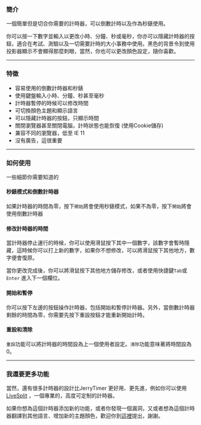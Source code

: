 ### 簡介

一個簡單但是切合你需要的計時器，可以倒數計時以及作為秒錶使用。<br>

你可以按一下數字並輸入以更改小時、分鐘、秒或毫秒，你亦可以隱藏計時器的按鈕，適合在考試、測驗以及一切需要計時的大小事務中使用。黑色的背景令到使用投影器顯示不會顯得那麼刺眼，當然，你也可以更改顏色設定，隨你喜歡。

<hr>

### 特徵

- 容易使用的倒數計時器和秒錶
- 使用鍵盤輸入小時、分鐘、秒甚至毫秒
- 計時器暫停的時候可以修改時間
- 可切換顏色主題和顯示語言
- 可以隱藏計時器的按鈕，只顯示時間
- 關閉瀏覽器甚至關閉電腦，計時狀態也能恢復 (使用Cookie儲存)
- 兼容不同的瀏覽器，低至 IE 11
- 沒有廣告，這很重要

<hr>

### 如何使用

一些細節你需要知道的
<br>

#### 秒錶模式和倒數計時器
如果計時器的時間為零，按下`開始`將會使用秒錶模式，如果不為零，按下`開始`將會使用倒數計時器
<br>

#### 修改計時器的時間
當計時器停止運行的時候，你可以使用滑鼠按下其中一個數字，該數字會暫時隱藏，這時候你可以打上新的數字，如果你不想修改，可以將滑鼠按下其他地方，數字便會復原。<br>

當你更改完成後，你可以將滑鼠按下其他地方儲存修改，或者使用快捷鍵`Tab`或`Enter` 進入下一個欄位。
<br>

#### 開始和暫停
你可以按下左邊的按鈕操作計時器，包括開始和暫停計時器。另外，當倒數計時器剩餘的時間為零，你需要先按下重設按鈕才能重新開始計時。


#### 重設和清除

`重設`功能可以將計時器的時間設為上一個使用者設定。`清除`功能意味著將時間設為0。


<hr>

### 我還要更多功能

當然，還有很多計時器的設計比JerryTimer 更好用、更先進，例如你可以使用 [LiveSplit](https://livesplit.org) ，一個專業的，高度可定制的計時器。

如果你想為這個計時器添加新的功能，或者你發現一個漏洞，又或者想為這個計時器翻譯到其他語言、增加新的主題顏色，歡迎你到[這裡](https://github.com/Jerrylum/timer/issues/new)提出，謝謝。
